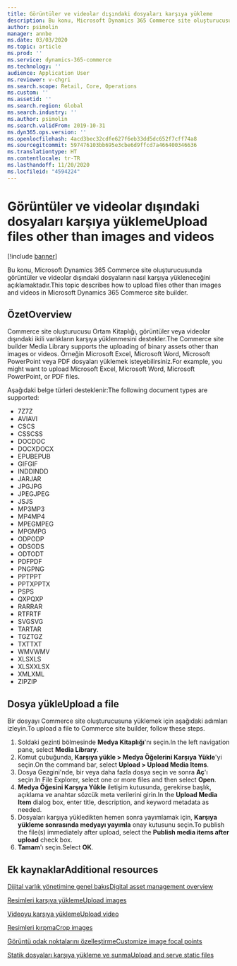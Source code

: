 ```yaml
---
title: Görüntüler ve videolar dışındaki dosyaları karşıya yükleme
description: Bu konu, Microsoft Dynamics 365 Commerce site oluşturucusunda görüntüler ve videolar dışındaki ikili dosyaların nasıl karşıya yükleneceğini açıklamaktadır.
author: psimolin
manager: annbe
ms.date: 03/03/2020
ms.topic: article
ms.prod: ''
ms.service: dynamics-365-commerce
ms.technology: ''
audience: Application User
ms.reviewer: v-chgri
ms.search.scope: Retail, Core, Operations
ms.custom: ''
ms.assetid: ''
ms.search.region: Global
ms.search.industry: ''
ms.author: psimolin
ms.search.validFrom: 2019-10-31
ms.dyn365.ops.version: ''
ms.openlocfilehash: 4acd3bec32cdfe627f6eb33dd5dc652f7cff74a8
ms.sourcegitcommit: 597476103bb695e3cbe6d9ffcd7a466400346636
ms.translationtype: HT
ms.contentlocale: tr-TR
ms.lasthandoff: 11/20/2020
ms.locfileid: "4594224"
---
```

# <a name="upload-files-other-than-images-and-videos"></a><span data-ttu-id="e0e95-103">Görüntüler ve videolar dışındaki dosyaları karşıya yükleme</span><span class="sxs-lookup"><span data-stu-id="e0e95-103">Upload files other than images and videos</span></span>

[!include [banner](includes/banner.md)]

<span data-ttu-id="e0e95-104">Bu konu, Microsoft Dynamics 365 Commerce site oluşturucusunda görüntüler ve videolar dışındaki dosyaların nasıl karşıya yükleneceğini açıklamaktadır.</span><span class="sxs-lookup"><span data-stu-id="e0e95-104">This topic describes how to upload files other than images and videos in Microsoft Dynamics 365 Commerce site builder.</span></span>

## <a name="overview"></a><span data-ttu-id="e0e95-105">Özet</span><span class="sxs-lookup"><span data-stu-id="e0e95-105">Overview</span></span>

<span data-ttu-id="e0e95-106">Commerce site oluşturucusu Ortam Kitaplığı, görüntüler veya videolar dışındaki ikili varlıkların karşıya yüklenmesini destekler.</span><span class="sxs-lookup"><span data-stu-id="e0e95-106">The Commerce site builder Media Library supports the uploading of binary assets other than images or videos.</span></span> <span data-ttu-id="e0e95-107">Örneğin Microsoft Excel, Microsoft Word, Microsoft PowerPoint veya PDF dosyaları yüklemek isteyebilirsiniz.</span><span class="sxs-lookup"><span data-stu-id="e0e95-107">For example, you might want to upload Microsoft Excel, Microsoft Word, Microsoft PowerPoint, or PDF files.</span></span>

<span data-ttu-id="e0e95-108">Aşağıdaki belge türleri desteklenir:</span><span class="sxs-lookup"><span data-stu-id="e0e95-108">The following document types are supported:</span></span>
- <span data-ttu-id="e0e95-109">7Z</span><span class="sxs-lookup"><span data-stu-id="e0e95-109">7Z</span></span>
- <span data-ttu-id="e0e95-110">AVI</span><span class="sxs-lookup"><span data-stu-id="e0e95-110">AVI</span></span>
- <span data-ttu-id="e0e95-111">CS</span><span class="sxs-lookup"><span data-stu-id="e0e95-111">CS</span></span>
- <span data-ttu-id="e0e95-112">CSS</span><span class="sxs-lookup"><span data-stu-id="e0e95-112">CSS</span></span>
- <span data-ttu-id="e0e95-113">DOC</span><span class="sxs-lookup"><span data-stu-id="e0e95-113">DOC</span></span>
- <span data-ttu-id="e0e95-114">DOCX</span><span class="sxs-lookup"><span data-stu-id="e0e95-114">DOCX</span></span>
- <span data-ttu-id="e0e95-115">EPUB</span><span class="sxs-lookup"><span data-stu-id="e0e95-115">EPUB</span></span>
- <span data-ttu-id="e0e95-116">GIF</span><span class="sxs-lookup"><span data-stu-id="e0e95-116">GIF</span></span>
- <span data-ttu-id="e0e95-117">INDD</span><span class="sxs-lookup"><span data-stu-id="e0e95-117">INDD</span></span>
- <span data-ttu-id="e0e95-118">JAR</span><span class="sxs-lookup"><span data-stu-id="e0e95-118">JAR</span></span>
- <span data-ttu-id="e0e95-119">JPG</span><span class="sxs-lookup"><span data-stu-id="e0e95-119">JPG</span></span>
- <span data-ttu-id="e0e95-120">JPEG</span><span class="sxs-lookup"><span data-stu-id="e0e95-120">JPEG</span></span>
- <span data-ttu-id="e0e95-121">JS</span><span class="sxs-lookup"><span data-stu-id="e0e95-121">JS</span></span>
- <span data-ttu-id="e0e95-122">MP3</span><span class="sxs-lookup"><span data-stu-id="e0e95-122">MP3</span></span>
- <span data-ttu-id="e0e95-123">MP4</span><span class="sxs-lookup"><span data-stu-id="e0e95-123">MP4</span></span>
- <span data-ttu-id="e0e95-124">MPEG</span><span class="sxs-lookup"><span data-stu-id="e0e95-124">MPEG</span></span>
- <span data-ttu-id="e0e95-125">MPG</span><span class="sxs-lookup"><span data-stu-id="e0e95-125">MPG</span></span>
- <span data-ttu-id="e0e95-126">ODP</span><span class="sxs-lookup"><span data-stu-id="e0e95-126">ODP</span></span>
- <span data-ttu-id="e0e95-127">ODS</span><span class="sxs-lookup"><span data-stu-id="e0e95-127">ODS</span></span>
- <span data-ttu-id="e0e95-128">ODT</span><span class="sxs-lookup"><span data-stu-id="e0e95-128">ODT</span></span>
- <span data-ttu-id="e0e95-129">PDF</span><span class="sxs-lookup"><span data-stu-id="e0e95-129">PDF</span></span>
- <span data-ttu-id="e0e95-130">PNG</span><span class="sxs-lookup"><span data-stu-id="e0e95-130">PNG</span></span>
- <span data-ttu-id="e0e95-131">PPT</span><span class="sxs-lookup"><span data-stu-id="e0e95-131">PPT</span></span>
- <span data-ttu-id="e0e95-132">PPTX</span><span class="sxs-lookup"><span data-stu-id="e0e95-132">PPTX</span></span>
- <span data-ttu-id="e0e95-133">PS</span><span class="sxs-lookup"><span data-stu-id="e0e95-133">PS</span></span>
- <span data-ttu-id="e0e95-134">QXP</span><span class="sxs-lookup"><span data-stu-id="e0e95-134">QXP</span></span>
- <span data-ttu-id="e0e95-135">RAR</span><span class="sxs-lookup"><span data-stu-id="e0e95-135">RAR</span></span>
- <span data-ttu-id="e0e95-136">RTF</span><span class="sxs-lookup"><span data-stu-id="e0e95-136">RTF</span></span>
- <span data-ttu-id="e0e95-137">SVG</span><span class="sxs-lookup"><span data-stu-id="e0e95-137">SVG</span></span>
- <span data-ttu-id="e0e95-138">TAR</span><span class="sxs-lookup"><span data-stu-id="e0e95-138">TAR</span></span>
- <span data-ttu-id="e0e95-139">TGZ</span><span class="sxs-lookup"><span data-stu-id="e0e95-139">TGZ</span></span>
- <span data-ttu-id="e0e95-140">TXT</span><span class="sxs-lookup"><span data-stu-id="e0e95-140">TXT</span></span>
- <span data-ttu-id="e0e95-141">WMV</span><span class="sxs-lookup"><span data-stu-id="e0e95-141">WMV</span></span>
- <span data-ttu-id="e0e95-142">XLS</span><span class="sxs-lookup"><span data-stu-id="e0e95-142">XLS</span></span>
- <span data-ttu-id="e0e95-143">XLSX</span><span class="sxs-lookup"><span data-stu-id="e0e95-143">XLSX</span></span>
- <span data-ttu-id="e0e95-144">XML</span><span class="sxs-lookup"><span data-stu-id="e0e95-144">XML</span></span>
- <span data-ttu-id="e0e95-145">ZIP</span><span class="sxs-lookup"><span data-stu-id="e0e95-145">ZIP</span></span>

## <a name="upload-a-file"></a><span data-ttu-id="e0e95-146">Dosya yükle</span><span class="sxs-lookup"><span data-stu-id="e0e95-146">Upload a file</span></span>

<span data-ttu-id="e0e95-147">Bir dosyayı Commerce site oluşturucusuna yüklemek için aşağıdaki adımları izleyin.</span><span class="sxs-lookup"><span data-stu-id="e0e95-147">To upload a file to Commerce site builder, follow these steps.</span></span>

1. <span data-ttu-id="e0e95-148">Soldaki gezinti bölmesinde **Medya Kitaplığı**'nı seçin.</span><span class="sxs-lookup"><span data-stu-id="e0e95-148">In the left navigation pane, select **Media Library**.</span></span>
1. <span data-ttu-id="e0e95-149">Komut çubuğunda, **Karşıya yükle \> Medya Öğelerini Karşıya Yükle**'yi seçin.</span><span class="sxs-lookup"><span data-stu-id="e0e95-149">On the command bar, select **Upload \> Upload Media Items**.</span></span>
1. <span data-ttu-id="e0e95-150">Dosya Gezgini'nde, bir veya daha fazla dosya seçin ve sonra **Aç**'ı seçin.</span><span class="sxs-lookup"><span data-stu-id="e0e95-150">In File Explorer, select one or more files and then select **Open**.</span></span>
1. <span data-ttu-id="e0e95-151">**Medya Öğesini Karşıya Yükle** iletişim kutusunda, gerekirse başlık, açıklama ve anahtar sözcük meta verilerini girin.</span><span class="sxs-lookup"><span data-stu-id="e0e95-151">In the **Upload Media Item** dialog box, enter title, description, and keyword metadata as needed.</span></span>
1. <span data-ttu-id="e0e95-152">Dosyaları karşıya yükledikten hemen sonra yayımlamak için, **Karşıya yükleme sonrasında medyayı yayımla** onay kutusunu seçin.</span><span class="sxs-lookup"><span data-stu-id="e0e95-152">To publish the file(s) immediately after upload, select the **Publish media items after upload** check box.</span></span>
1. <span data-ttu-id="e0e95-153">**Tamam**'ı seçin.</span><span class="sxs-lookup"><span data-stu-id="e0e95-153">Select **OK**.</span></span>

## <a name="additional-resources"></a><span data-ttu-id="e0e95-154">Ek kaynaklar</span><span class="sxs-lookup"><span data-stu-id="e0e95-154">Additional resources</span></span>

[<span data-ttu-id="e0e95-155">Dijital varlık yönetimine genel bakış</span><span class="sxs-lookup"><span data-stu-id="e0e95-155">Digital asset management overview</span></span>](dam-overview.md)

[<span data-ttu-id="e0e95-156">Resimleri karşıya yükleme</span><span class="sxs-lookup"><span data-stu-id="e0e95-156">Upload images</span></span>](dam-upload-images.md)

[<span data-ttu-id="e0e95-157">Videoyu karşıya yükleme</span><span class="sxs-lookup"><span data-stu-id="e0e95-157">Upload video</span></span>](dam-upload-video.md)

[<span data-ttu-id="e0e95-158">Resimleri kırpma</span><span class="sxs-lookup"><span data-stu-id="e0e95-158">Crop images</span></span>](dam-crop-images.md)

[<span data-ttu-id="e0e95-159">Görüntü odak noktalarını özelleştirme</span><span class="sxs-lookup"><span data-stu-id="e0e95-159">Customize image focal points</span></span>](dam-custom-focal-point.md)

[<span data-ttu-id="e0e95-160">Statik dosyaları karşıya yükleme ve sunma</span><span class="sxs-lookup"><span data-stu-id="e0e95-160">Upload and serve static files</span></span>](upload-serve-static-files.md)
